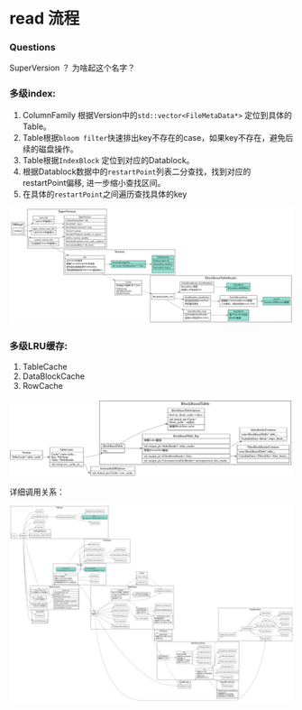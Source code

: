 # read 流程

### Questions

SuperVersion ？ 为啥起这个名字？

### 多级index:

1. ColumnFamily 根据Version中的`std::vector<FileMetaData*>` 定位到具体的Table。
2. Table根据`bloom filter`快速排出key不存在的case，如果key不存在，避免后续的磁盘操作。
3. Table根据`IndexBlock` 定位到对应的Datablock。
4. 根据Datablock数据中的`restartPoint`列表二分查找，找到对应的restartPoint偏移, 进一步缩小查找区间。
5. 在具体的`restartPoint`之间遍历查找具体的key

![table read index](./table_read_index.svg)

### 多级LRU缓存:

1. TableCache
2. DataBlockCache
3. RowCache

![table read cache](./table_read_cache.svg)

详细调用关系：

![db impl get](./dbimpl_get.svg)

